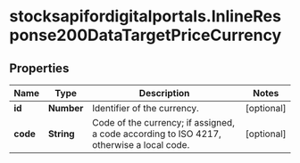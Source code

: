 # stocksapifordigitalportals.InlineResponse200DataTargetPriceCurrency

## Properties

Name | Type | Description | Notes
------------ | ------------- | ------------- | -------------
**id** | **Number** | Identifier of the currency. | [optional] 
**code** | **String** | Code of the currency; if assigned, a code according to ISO 4217, otherwise a local code. | [optional] 


